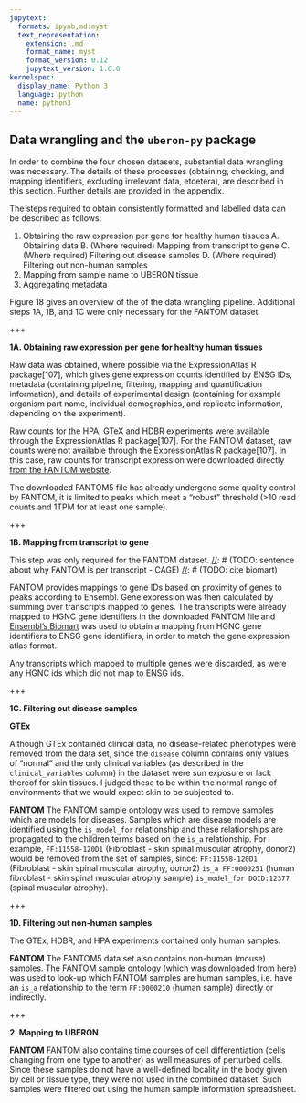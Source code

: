 ```yaml
---
jupytext:
  formats: ipynb,md:myst
  text_representation:
    extension: .md
    format_name: myst
    format_version: 0.12
    jupytext_version: 1.6.0
kernelspec:
  display_name: Python 3
  language: python
  name: python3
---
```


## Data wrangling and the `uberon-py` package

[//]: # (TODO: cross-ref appendix or move appendix info here)
[//]: # (TODO: Migrate from actual notebook to here to make this thesis damn reproducible!)

In order to combine the four chosen datasets, substantial data wrangling was necessary. The details of these processes (obtaining, checking, and mapping identifiers, excluding irrelevant data, etcetera), are described in this section. Further details are provided in the appendix.

The steps required to obtain consistently formatted and labelled data can be described as follows:
1. Obtaining the raw expression per gene for healthy human tissues
    A. Obtaining data
    B. (Where required) Mapping from transcript to gene
    C. (Where required) Filtering out disease samples
    D. (Where required) Filtering out non-human samples
2. Mapping from sample name to UBERON tissue
3. Aggregating metadata

[//]: # (TODO Add/create reproducible figure version of F18)
Figure 18 gives an overview of the of the data wrangling pipeline. Additional steps 1A, 1B, and 1C were only necessary for the FANTOM dataset.

+++

**1A\. Obtaining raw expression per gene for healthy human tissues**

[//]: # (TODO: Check how raw the data was and if it's sensible to refer to it that way)
Raw data was obtained, where possible via the ExpressionAtlas R package[107], which gives gene expression counts identified by ENSG IDs, metadata (containing pipeline, filtering, mapping and quantification information), and details of experimental design (containing for example organism part name, individual demographics, and replicate information, depending on the experiment). 

Raw counts for the HPA, GTeX and HDBR experiments were available through the ExpressionAtlas R package[107]. For the FANTOM dataset, raw counts were not available through the ExpressionAtlas R package[107]. In this case, raw counts for transcript expression were downloaded directly [from the FANTOM website](http://fantom.gsc.riken.jp/5/datafiles/reprocessed/hg38_latest/extra/CAGE_peaks_expression/hg38_fair+new_CAGE_peaks_phase1and2_counts_ann.osc.txt.gz). 

The downloaded FANTOM5 file has already undergone some quality control by FANTOM, it is limited to peaks which meet a “robust” threshold (>10 read counts and 1TPM for at least one sample). 

+++


**1B\. Mapping from transcript to gene** 

This step was only required for the FANTOM dataset.
[//]: # (TODO: sentence about why FANTOM is per transcript - CAGE)
[//]: # (TODO: cite biomart)

FANTOM provides mappings to gene IDs based on proximity of genes to peaks according to Ensembl. Gene expression was then calculated by summing over transcripts mapped to genes. The transcripts were already mapped to HGNC gene identifiers in the downloaded FANTOM file and [Ensembl’s Biomart](https://www.ensembl.org/biomart) was used to obtain a mapping from HGNC gene identifiers to ENSG gene identifiers, in order to match the gene expression atlas format. 

Any transcripts which mapped to multiple genes were discarded, as were any HGNC ids which did not map to ENSG ids.

+++


**1C\. Filtering out disease samples**

**GTEx**

Although GTEx contained clinical data, no disease-related phenotypes were removed from the data set, since the `disease` column contains only values of “normal” and the only clinical variables (as described in the `clinical_variables` column) in the dataset were sun exposure or lack thereof for skin tissues. I judged these to be within the normal range of environments that we would expect skin to be subjected to.

**FANTOM**
The FANTOM sample ontology was used to remove samples which are models for diseases. Samples which are disease models are identified using the `is_model_for` relationship and these relationships are propagated to the children terms based on the `is_a` relationship. For example, `FF:11558-120D1` (Fibroblast - skin spinal muscular atrophy, donor2) would be removed from the set of samples, since:
`FF:11558-120D1` (Fibroblast - skin spinal muscular atrophy, donor2) `is_a FF:0000251` (human fibroblast - skin spinal muscular atrophy sample) `is_model_for DOID:12377` (spinal muscular atrophy).

+++

**1D\. Filtering out non-human samples**

The GTEx, HDBR, and HPA experiments contained only human samples. 

**FANTOM**
The FANTOM5 data set also contains non-human (mouse) samples. The FANTOM sample ontology (which was downloaded [from here](http://fantom.gsc.riken.jp/5/datafiles/latest/extra/Ontology/ff-phase2-170801.obo.txt)) was used to look-up which FANTOM samples are human samples, i.e. have an `is_a` relationship to the term `FF:0000210` (human sample) directly or indirectly. 

+++

**2\. Mapping to UBERON**

**FANTOM**
FANTOM also contains time courses of cell differentiation (cells changing from one type to another) as well measures of perturbed cells. Since these samples do not have a well-defined locality in the body given by cell or tissue type, they were not used in the combined dataset. Such samples were filtered out using the human sample information spreadsheet.
